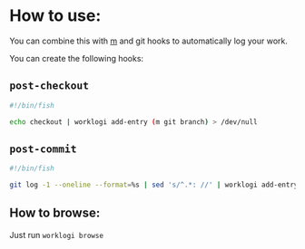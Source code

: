 # How to use:

You can combine this with [m](https://github.com/jmlopez-rod/m) and git hooks to 
automatically log your work.

You can create the following hooks:

## `post-checkout`


```bash
#!/bin/fish

echo checkout | worklogi add-entry (m git branch) > /dev/null
```

## `post-commit`


```bash
#!/bin/fish

git log -1 --oneline --format=%s | sed 's/^.*: //' | worklogi add-entry (m git branch)
```

## How to browse:

Just run `worklogi browse`
